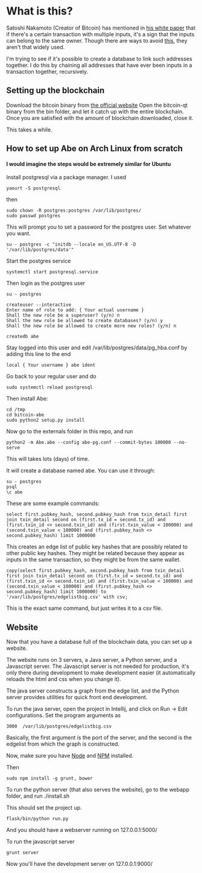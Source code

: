 # What is this?

Satoshi Nakamoto (Creator of Bitcoin) has mentioned in [his white paper](https://bitcoin.org/bitcoin.pdf) that if there's a certain transaction with multiple inputs, it's a sign that the inputs can belong to the same owner.
Though there are ways to avoid [this](https://bitcointalk.org/index.php?topic=279249.0), they aren't that widely used.

I'm trying to see if it's possible to create a database to link such addresses together.
I do this by chaining all addresses that have ever been inputs in a transaction together, recursively.

## Setting up the blockchain

Download the bitcoin binary from [the official website](https://bitcoin.org/en/download)
Open the bitcoin-qt binary from the bin folder, and let it catch up with the entire blockchain.
Once you are satisfied with the amount of blockchain downloaded, close it.

This takes a while.

## How to set up Abe on Arch Linux from scratch
#### I would imagine the steps would be extremely similar for Ubuntu

Install postgresql via a package manager. I used

    yaourt -S postgresql

then

    sudo chown -R postgres:postgres /var/lib/postgres/
    sudo passwd postgres

This will prompt you to set a password for the postgres user. Set whatever you want.

    su - postgres -c "initdb --locale en_US.UTF-8 -D '/var/lib/postgres/data'"

Start the postgres service
    
    systemctl start postgresql.service    

Then login as the postgres user
    
    su - postgres

    createuser --interactive
    Enter name of role to add: { Your actual username }
    Shall the new role be a superuser? (y/n) n
    Shall the new role be allowed to create databases? (y/n) y
    Shall the new role be allowed to create more new roles? (y/n) n

    createdb abe

Stay logged into this user and edit /var/lib/postgres/data/pg_hba.conf by adding this line to the end

    local { Your username } abe ident

Go back to your regular user and do

    sudo systemctl reload postgresql

Then install Abe:

    cd /tmp
    cd bitcoin-abe
    sudo python2 setup.py install

Now go to the externals folder in this repo, and run

    python2 -m Abe.abe --config abe-pg.conf --commit-bytes 100000 --no-serve

This will takes lots (days) of time.

It will create a database named abe. You can use it through:

    su - postgres
    psql
    \c abe
    
These are some example commands:

    select first.pubkey_hash, second.pubkey_hash from txin_detail first join txin_detail second on (first.tx_id = second.tx_id) and (first.txin_id <> second.txin_id) and (first.txin_value < 100000) and (second.txin_value < 100000) and (first.pubkey_hash <> second.pubkey_hash) limit 1000000

This creates an edge list of public key hashes that are possibly related to other public key hashes.
They might be related because they appear as inputs in the same transaction, so they might be from the same wallet.

    copy(select first.pubkey_hash, second.pubkey_hash from txin_detail first join txin_detail second on (first.tx_id = second.tx_id) and (first.txin_id <> second.txin_id) and (first.txin_value < 100000) and (second.txin_value < 100000) and (first.pubkey_hash <> second.pubkey_hash) limit 1000000) to '/var/lib/postgres/edgelistbig.csv' with csv; 

This is the exact same command, but just writes it to a csv file.

## Website

Now that you have a database full of the blockchain data, you can set up a website.

The website runs on 3 servers, a Java server, a Python server, and a Javascript server. The Javascript server is not needed for production, it's only there during development to make development easier (it automatically reloads the html and css when you change it).

The java server constructs a graph from the edge list, and the Python server provides utilities for quick front end development.

To run the java server, open the project in Intellij, and click on Run -> Edit configurations. Set the program arguments as
    
    3000  /var/lib/postgres/edgelistbig.csv

Basically, the first argument is the port of the server, and the second is the edgelist from which the graph is constructed.

Now, make sure you have [Node](https://nodejs.org/en/) and [NPM](https://www.npmjs.com/) installed.

Then

    sudo npm install -g grunt, bower

To run the python server (that also serves the website), go to the webapp folder, and run ./install.sh

This should set the project up. 

    flask/bin/python run.py

And you should have a webserver running on 127.0.0.1:5000/

To run the javascript server
    
    grunt server

Now you'll have the development server on 127.0.0.1:9000/

